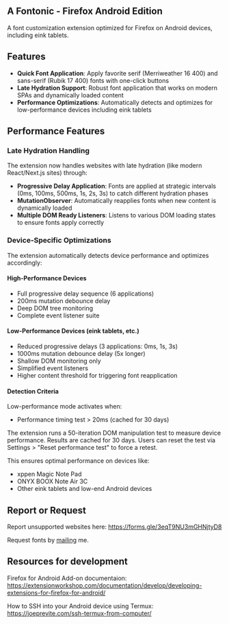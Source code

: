 ## A Fontonic - Firefox Android Edition

A font customization extension optimized for Firefox on Android devices, including eink tablets.

## Features

- **Quick Font Application**: Apply favorite serif (Merriweather 16 400) and sans-serif (Rubik 17 400) fonts with one-click buttons
- **Late Hydration Support**: Robust font application that works on modern SPAs and dynamically loaded content
- **Performance Optimizations**: Automatically detects and optimizes for low-performance devices including eink tablets

## Performance Features

### Late Hydration Handling
The extension now handles websites with late hydration (like modern React/Next.js sites) through:

- **Progressive Delay Application**: Fonts are applied at strategic intervals (0ms, 100ms, 500ms, 1s, 2s, 3s) to catch different hydration phases
- **MutationObserver**: Automatically reapplies fonts when new content is dynamically loaded
- **Multiple DOM Ready Listeners**: Listens to various DOM loading states to ensure fonts apply correctly

### Device-Specific Optimizations
The extension automatically detects device performance and optimizes accordingly:

#### High-Performance Devices
- Full progressive delay sequence (6 applications)
- 200ms mutation debounce delay
- Deep DOM tree monitoring
- Complete event listener suite

#### Low-Performance Devices (eink tablets, etc.)
- Reduced progressive delays (3 applications: 0ms, 1s, 3s)
- 1000ms mutation debounce delay (5x longer)
- Shallow DOM monitoring only
- Simplified event listeners
- Higher content threshold for triggering font reapplication

#### Detection Criteria
Low-performance mode activates when:
- Performance timing test > 20ms (cached for 30 days)

The extension runs a 50-iteration DOM manipulation test to measure device performance. Results are cached for 30 days. Users can reset the test via Settings > "Reset performance test" to force a retest.

This ensures optimal performance on devices like:
- xppen Magic Note Pad
- ONYX BOOX Note Air 3C  
- Other eink tablets and low-end Android devices

## Report or Request

Report unsupported websites here: https://forms.gle/3eqT9NU3mGHNjtyD8

Request fonts by <a href="mailto:amkhrjee@gmail.com">mailing</a> me.

## Resources for development

Firefox for Android Add-on documentaion: https://extensionworkshop.com/documentation/develop/developing-extensions-for-firefox-for-android/

How to SSH into your Android device using Termux: https://joeprevite.com/ssh-termux-from-computer/


